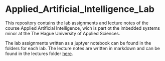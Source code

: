 # Applied_Artificial_Intelligence_Lab

This repository contains the lab assignments and lecture notes of the course Applied Artificial Intelligence, wich is part ot the imbedded systems minor at the The Hague University of Applied Sciences.

The lab assignments written as a juptyer notebook can be found in the folders for each lab. The lecture notes are written in markdown and can be found in the lectures folder [here](lectures/README.md).
